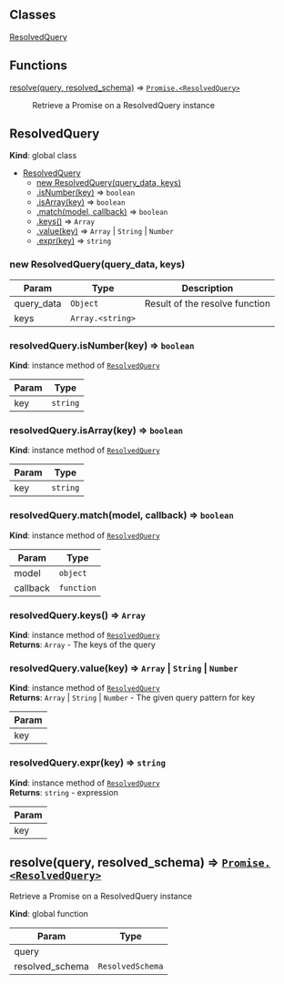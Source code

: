 ## Classes

<dl>
<dt><a href="#ResolvedQuery">ResolvedQuery</a></dt>
<dd></dd>
</dl>

## Functions

<dl>
<dt><a href="#resolve">resolve(query, resolved_schema)</a> ⇒ <code><a href="#ResolvedQuery">Promise.&lt;ResolvedQuery&gt;</a></code></dt>
<dd><p>Retrieve a Promise on a ResolvedQuery instance</p>
</dd>
</dl>

<a name="ResolvedQuery"></a>

## ResolvedQuery
**Kind**: global class  

* [ResolvedQuery](#ResolvedQuery)
    * [new ResolvedQuery(query_data, keys)](#new_ResolvedQuery_new)
    * [.isNumber(key)](#ResolvedQuery+isNumber) ⇒ <code>boolean</code>
    * [.isArray(key)](#ResolvedQuery+isArray) ⇒ <code>boolean</code>
    * [.match(model, callback)](#ResolvedQuery+match) ⇒ <code>boolean</code>
    * [.keys()](#ResolvedQuery+keys) ⇒ <code>Array</code>
    * [.value(key)](#ResolvedQuery+value) ⇒ <code>Array</code> &#124; <code>String</code> &#124; <code>Number</code>
    * [.expr(key)](#ResolvedQuery+expr) ⇒ <code>string</code>

<a name="new_ResolvedQuery_new"></a>

### new ResolvedQuery(query_data, keys)

| Param | Type | Description |
| --- | --- | --- |
| query_data | <code>Object</code> | Result of the resolve function |
| keys | <code>Array.&lt;string&gt;</code> |  |

<a name="ResolvedQuery+isNumber"></a>

### resolvedQuery.isNumber(key) ⇒ <code>boolean</code>
**Kind**: instance method of <code>[ResolvedQuery](#ResolvedQuery)</code>  

| Param | Type |
| --- | --- |
| key | <code>string</code> | 

<a name="ResolvedQuery+isArray"></a>

### resolvedQuery.isArray(key) ⇒ <code>boolean</code>
**Kind**: instance method of <code>[ResolvedQuery](#ResolvedQuery)</code>  

| Param | Type |
| --- | --- |
| key | <code>string</code> | 

<a name="ResolvedQuery+match"></a>

### resolvedQuery.match(model, callback) ⇒ <code>boolean</code>
**Kind**: instance method of <code>[ResolvedQuery](#ResolvedQuery)</code>  

| Param | Type |
| --- | --- |
| model | <code>object</code> | 
| callback | <code>function</code> | 

<a name="ResolvedQuery+keys"></a>

### resolvedQuery.keys() ⇒ <code>Array</code>
**Kind**: instance method of <code>[ResolvedQuery](#ResolvedQuery)</code>  
**Returns**: <code>Array</code> - The keys of the query  
<a name="ResolvedQuery+value"></a>

### resolvedQuery.value(key) ⇒ <code>Array</code> &#124; <code>String</code> &#124; <code>Number</code>
**Kind**: instance method of <code>[ResolvedQuery](#ResolvedQuery)</code>  
**Returns**: <code>Array</code> &#124; <code>String</code> &#124; <code>Number</code> - The given query pattern for key  

| Param |
| --- |
| key | 

<a name="ResolvedQuery+expr"></a>

### resolvedQuery.expr(key) ⇒ <code>string</code>
**Kind**: instance method of <code>[ResolvedQuery](#ResolvedQuery)</code>  
**Returns**: <code>string</code> - expression  

| Param |
| --- |
| key | 

<a name="resolve"></a>

## resolve(query, resolved_schema) ⇒ <code>[Promise.&lt;ResolvedQuery&gt;](#ResolvedQuery)</code>
Retrieve a Promise on a ResolvedQuery instance

**Kind**: global function  

| Param | Type |
| --- | --- |
| query |  | 
| resolved_schema | <code>ResolvedSchema</code> | 

